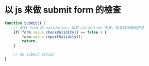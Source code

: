 # 以 js 來做 submit form 的檢查


```js
function Submit() {
    // 執行 form 的 validation，如果 validation 失敗，則會跳出錯誤訊息
    if( form.value.checkValidity() == false ) {
        form.value.reportValidity();
        return;
    }

    // do submit action
}

```